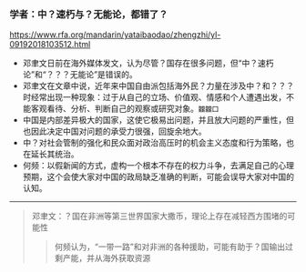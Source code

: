 ### 学者：中？速朽与？无能论，都错了？
https://www.rfa.org/mandarin/yataibaodao/zhengzhi/yl-09192018103512.html
- 邓聿文日前在海外媒体发文，认为尽管？国存在很多问题，但“中？速朽论”和“？？？无能论”是错误的。
- 邓聿文在文章中说，近年来中国自由派包括海外民？力量在涉及中？和？？？时经常出现一种现象：过于从自己的立场、价值观、情感和个人遭遇出发，不能客观看待、分析、判断自己的观察或研究对象。`龖龖囗`
- 中国是内部差异极大的国家，这使它极易出问题，并且放大问题的严重性，但也因此决定中国对问题的承受力很强，回旋余地大。
- 中？对社会管制的强化和民众面对政治高压时的机会主义态度和行为策略，也在延长其统治。
- 何频：以假新闻的方式，虚构一个根本不存在的权力斗争，去满足自己的心理预期，这个会使大家对中国的政局缺乏准确的判断，可能会误导大家对中国的认知。
---
>邓聿文：？国在非洲等第三世界国家大撒币，理论上存在减轻西方围堵的可能性
>>何频认为，“一带一路”和对非洲的各种援助，可能有助于？国输出过剩产能，并从海外获取资源